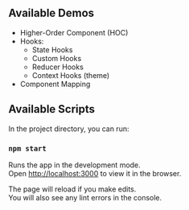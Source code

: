 ## Available Demos

* Higher-Order Component (HOC)
* Hooks:
  * State Hooks
  * Custom Hooks
  * Reducer Hooks
  * Context Hooks (theme)
* Component Mapping

## Available Scripts

In the project directory, you can run:

### `npm start`

Runs the app in the development mode.<br>
Open [http://localhost:3000](http://localhost:3000) to view it in the browser.

The page will reload if you make edits.<br>
You will also see any lint errors in the console.
